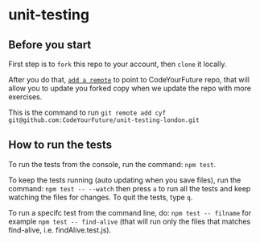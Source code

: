 # unit-testing

## Before you start
First step is to `fork` this repo to your account, then `clone` it locally.

After you do that, [`add a remote`](https://help.github.com/articles/adding-a-remote/) to point to CodeYourFuture repo, that will allow you to update you forked copy when we update the repo with more exercises.

This is the command to run
`git remote add cyf git@github.com:CodeYourFuture/unit-testing-london.git`

## How to run the tests
To run the tests from the console, run the command: `npm test`.

To keep the tests running (auto updating when you save files), run the command: `npm test -- --watch` then press `a` to run all the tests and keep watching the files for changes. To quit the tests, type `q`.

To run a specifc test from the command line, do: `npm test -- filname` for example `npm test -- find-alive` (that will run only the files that matches find-alive, i.e. findAlive.test.js).
